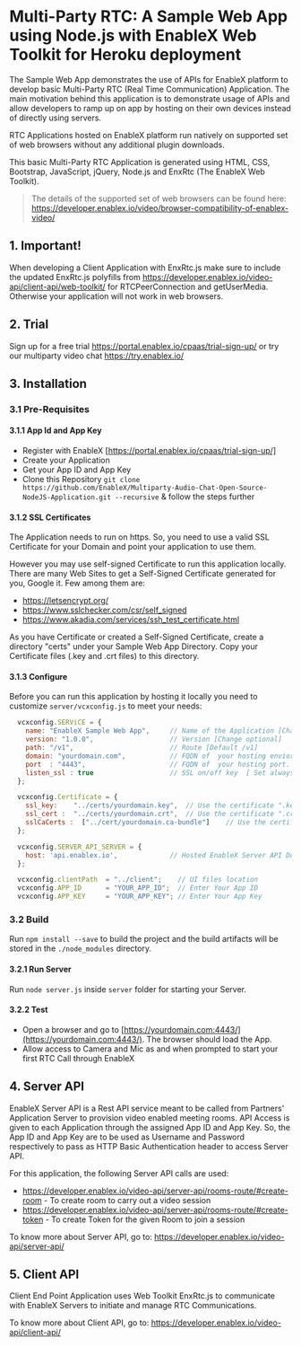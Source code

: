 # Multi-Party RTC: A Sample Web App using Node.js with EnableX Web Toolkit for Heroku deployment

The Sample Web App demonstrates the use of APIs for EnableX platform to develop basic Multi-Party RTC (Real Time Communication) Application. The main motivation behind this application is to demonstrate usage of APIs and allow developers to ramp up on app by hosting on their own devices instead of directly using servers.

RTC Applications hosted on EnableX platform run natively on supported set of web browsers without any additional plugin downloads. 

This basic Multi-Party RTC Application is generated using HTML, CSS, Bootstrap, JavaScript, jQuery, Node.js and EnxRtc (The EnableX Web Toolkit). 

>The details of the supported set of web browsers can be found here:
https://developer.enablex.io/video/browser-compatibility-of-enablex-video/


## 1. Important!

When developing a Client Application with EnxRtc.js make sure to include the updated EnxRtc.js polyfills from https://developer.enablex.io/video-api/client-api/web-toolkit/ for RTCPeerConnection and getUserMedia. Otherwise your application will not work in web browsers.


## 2. Trial

Sign up for a free trial https://portal.enablex.io/cpaas/trial-sign-up/ or try our multiparty video chat https://try.enablex.io/


## 3. Installation

### 3.1 Pre-Requisites

#### 3.1.1 App Id and App Key 

* Register with EnableX [https://portal.enablex.io/cpaas/trial-sign-up/] 
* Create your Application
* Get your App ID and App Key
* Clone this Repository `git clone https://github.com/EnableX/Multiparty-Audio-Chat-Open-Source-NodeJS-Application.git --recursive` & follow the steps further 


#### 3.1.2 SSL Certificates

The Application needs to run on https. So, you need to use a valid SSL Certificate for your Domain and point your application to use them. 

However you may use self-signed Certificate to run this application locally. There are many Web Sites to get a Self-Signed Certificate generated for you, Google it. Few among them are:

* https://letsencrypt.org/
* https://www.sslchecker.com/csr/self_signed
* https://www.akadia.com/services/ssh_test_certificate.html  

As you have Certificate or created a Self-Signed Certificate, create a directory "certs" under your Sample Web App Directory. Copy your Certificate files (.key and .crt files)  to this directory. 


#### 3.1.3 Configure

Before you can run this application by hosting it locally you need to customize `server/vcxconfig.js` to meet your needs:
```javascript 
  vcxconfig.SERViCE = {
    name: "EnableX Sample Web App",     // Name of the Application [Change optional]
    version: "1.0.0",                   // Version [Change optional]
    path: "/v1",                        // Route [Default /v1]
    domain: "yourdomain.com",           // FQDN of  your hosting enviornment
    port  : "4443",                     // FQDN of  your hosting port. You need sudo permission if you want to use standard 443
    listen_ssl : true                   // SSL on/off key  [ Set always to "true" ]
  };

  vcxconfig.Certificate = {
    ssl_key:    "../certs/yourdomain.key",  // Use the certificate ".key" [self signed or registered]
    ssl_cert :  "../certs/yourdomain.crt",  // Use the certificate ".crt" [self signed or registered]
    sslCaCerts :  ["../cert/yourdomain.ca-bundle"]    // Use the certificate CA[chain] [self signed or registered]
  };

  vcxconfig.SERVER_API_SERVER = {
    host: 'api.enablex.io',             // Hosted EnableX Server API Domain Name
  };

  vcxconfig.clientPath  = "../client";    // UI files location
  vcxconfig.APP_ID      = "YOUR_APP_ID";  // Enter Your App ID
  vcxconfig.APP_KEY     = "YOUR_APP_KEY"; // Enter Your App Key
```

### 3.2 Build

Run `npm install --save` to build the project and the build artifacts will be stored in the `./node_modules` directory.

#### 3.2.1 Run Server

Run `node server.js` inside `server` folder for starting your Server. 

#### 3.2.2 Test 

* Open a browser and go to [https://yourdomain.com:4443/](https://yourdomain.com:4443/). The browser should load the App. 
* Allow access to Camera and Mic as and when prompted to start your first RTC Call through EnableX


## 4. Server API

EnableX Server API is a Rest API service meant to be called from Partners' Application Server to provision video enabled
meeting rooms. API Access is given to each Application through the assigned App ID and App Key. So, the App ID and App Key
are to be used as Username and Password respectively to pass as HTTP Basic Authentication header to access Server API.

For this application, the following Server API calls are used:
* https://developer.enablex.io/video-api/server-api/rooms-route/#create-room - To create room to carry out a video session
* https://developer.enablex.io/video-api/server-api/rooms-route/#create-token - To create Token for the given Room to join a session

To know more about Server API, go to:
https://developer.enablex.io/video-api/server-api/


## 5. Client API

Client End Point Application uses Web Toolkit EnxRtc.js to communicate with EnableX Servers to initiate and manage RTC Communications.

To know more about Client API, go to:
https://developer.enablex.io/video-api/client-api/
